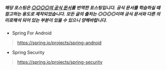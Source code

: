##### 해당 포스팅은 [◎◎◎◎의 공식 문서](link)를 번역한 포스팅입니다. 공식 문서를 학습하실 때 참고하는 용도로 제작되었습니다. 모든 글의 출처는 ◎◎◎◎이며 공식 문서와 다른 의미로해석 되어 있는 부분이 있을 수 있으니 양해바랍니다.

- Spring For Android 
> https://spring.io/projects/spring-android

- Spring Security
> https://spring.io/projects/spring-security